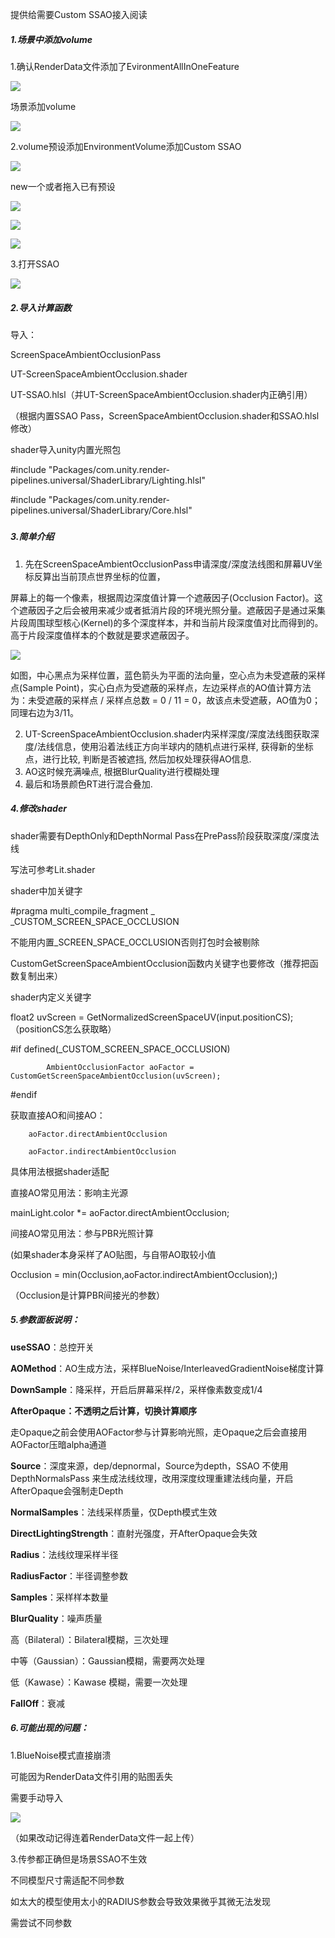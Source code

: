 提供给需要Custom SSAO接入阅读



##### 1.场景中添加volume 
1.确认RenderData文件添加了EvironmentAllInOneFeature 

![](https://cdn.nlark.com/yuque/0/2024/png/45145007/1723110196985-3a56bef2-1404-43c2-8a9f-1e904a8bb16d.png)



场景添加volume

![](https://cdn.nlark.com/yuque/0/2024/png/45145007/1723623142219-83d16f98-e77b-4e99-a737-6931a0736661.png)

2.volume预设添加EnvironmentVolume添加Custom SSAO

![](https://cdn.nlark.com/yuque/0/2024/png/45145007/1723629722762-ad11eb14-fb4e-4609-aa9a-3cea0da49389.png)

new一个或者拖入已有预设

![](https://cdn.nlark.com/yuque/0/2024/png/45145007/1723623225352-8a03407d-7fd9-4328-8ed8-7611315999d7.png)

![](https://cdn.nlark.com/yuque/0/2024/png/45145007/1723623297194-aba117c8-3091-40af-81d4-503a2bc3410a.png)

![](https://cdn.nlark.com/yuque/0/2024/png/45145007/1723623312773-db56b677-1e89-48fe-b081-4357b95e2244.png)

3.打开SSAO

![](https://cdn.nlark.com/yuque/0/2024/png/45145007/1724053700585-454800fc-8fd0-4c79-95dc-aa891dc3a418.png)

##### 2.导入计算函数
导入：

ScreenSpaceAmbientOcclusionPass

UT-ScreenSpaceAmbientOcclusion.shader

UT-SSAO.hlsl（并UT-ScreenSpaceAmbientOcclusion.shader内正确引用）

（根据内置SSAO Pass，ScreenSpaceAmbientOcclusion.shader和SSAO.hlsl修改）

shader导入unity内置光照包

#include "Packages/com.unity.render-pipelines.universal/ShaderLibrary/Lighting.hlsl"

#include "Packages/com.unity.render-pipelines.universal/ShaderLibrary/Core.hlsl"

##### 
##### 3.简单介绍
1. <font style="color:rgb(24, 25, 28);">先在ScreenSpaceAmbientOcclusionPass申请深度/深度法线图和屏幕UV坐标反算出当前顶点世界坐标的位置，</font>

<font style="color:rgb(24, 25, 28);">屏幕上的每一个像素，根据周边深度值计算一个遮蔽因子(Occlusion Factor)。这个遮蔽因子之后会被用来减少或者抵消片段的环境光照分量。遮蔽因子是通过采集片段周围球型核心(Kernel)的多个深度样本，并和当前片段深度值对比而得到的。高于片段深度值样本的个数就是要求遮蔽因子。</font>

![](https://cdn.nlark.com/yuque/0/2024/png/45145007/1724060895511-6a9cd632-a763-4783-b750-625b9b942089.png)



<font style="color:rgb(24, 25, 28);">如图，中心黑点为采样位置，蓝色箭头为平面的法向量，空心点为未受遮蔽的采样点(Sample Point)，实心白点为受遮蔽的采样点，左边采样点的AO值计算方法为：未受遮蔽的采样点 / 采样点总数 = 0 / 11 = 0，故该点未受遮蔽，AO值为0；同理右边为3/11。</font>



2. <font style="color:rgb(24, 25, 28);">UT-ScreenSpaceAmbientOcclusion.shader内采样深度/深度法线图获取深度/法线信息，使用沿着法线正方向半球内的随机点进行采样, 获得新的坐标点，进行比较, 判断是否被遮挡, 然后加权处理获得AO信息.</font>
3. <font style="color:rgb(24, 25, 28);">AO这时候充满噪点, 根据BlurQuality进行模糊处理</font>
4. <font style="color:rgb(24, 25, 28);">最后和场景颜色RT进行混合叠加.</font>





##### 4.修改shader
shader需要有DepthOnly和DepthNormal Pass在PrePass阶段获取深度/深度法线

写法可参考Lit.shader



shader中加关键字 

#pragma multi_compile_fragment _ _CUSTOM_SCREEN_SPACE_OCCLUSION

不能用内置_SCREEN_SPACE_OCCLUSION否则打包时会被剔除

CustomGetScreenSpaceAmbientOcclusion函数内关键字也要修改（推荐把函数复制出来）



shader内定义关键字

float2 uvScreen = GetNormalizedScreenSpaceUV(input.positionCS);（positionCS怎么获取略）

#if defined(_CUSTOM_SCREEN_SPACE_OCCLUSION)

			AmbientOcclusionFactor aoFactor = CustomGetScreenSpaceAmbientOcclusion(uvScreen);

#endif

获取直接AO和间接AO：

		aoFactor.directAmbientOcclusion

		aoFactor.indirectAmbientOcclusion

具体用法根据shader适配

直接AO常见用法：影响主光源

mainLight.color *= aoFactor.directAmbientOcclusion;

间接AO常见用法：参与PBR光照计算

(如果shader本身采样了AO贴图，与自带AO取较小值

Occlusion = min(Occlusion,aoFactor.indirectAmbientOcclusion);)

（Occlusion是计算PBR间接光的参数）











##### 5.参数面板说明：
**useSSAO**：总控开关

**AOMethod**：AO生成方法，采样BlueNoise/InterleavedGradientNoise梯度计算

**DownSample**：降采样，开启后屏幕采样/2，采样像素数变成1/4

**AfterOpaque：不透明之后计算，切换计算顺序**

走Opaque之前会使用AOFactor参与计算影响光照，走Opaque之后会直接用AOFactor压暗alpha通道

**Source**：深度来源，dep/depnormal，Source为depth，SSAO 不使用DepthNormalsPass 来生成法线纹理，改用深度纹理重建法线向量，开启AfterOpaque会强制走Depth

**NormalSamples**：法线采样质量，仅Depth模式生效

**DirectLightingStrength**：直射光强度，开AfterOpaque会失效

**Radius**：法线纹理采样半径

**RadiusFactor**：半径调整参数

**Samples**：采样样本数量

**BlurQuality**：噪声质量

高（Bilateral）：Bilateral模糊，三次处理

中等（Gaussian）：Gaussian模糊，需要两次处理

低（Kawase）：Kawase 模糊，需要一次处理

**FallOff**：衰减

##### 6.可能出现的问题：
1.BlueNoise模式直接崩溃

可能因为RenderData文件引用的贴图丢失

需要手动导入

![](https://cdn.nlark.com/yuque/0/2024/png/45145007/1724055485059-95caf96c-34b1-435a-987a-1090ca710a60.png)

（如果改动记得连着RenderData文件一起上传）





3.传参都正确但是场景SSAO不生效

不同模型尺寸需适配不同参数

如太大的模型使用太小的RADIUS参数会导致效果微乎其微无法发现

需尝试不同参数












